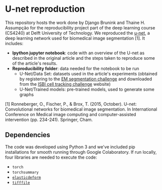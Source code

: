 # U-net reproduction

This repository hosts the work done by Django Brunink and Thaine H. Assumpção for the reproducibility project part of the deep learning course (CS4240) at Delft University of Technology. We reproduced the [u-net](https://arxiv.org/abs/1505.04597), a deep learning network used for biomedical image segmentation [1]. It includes:

* **Ipython jupyter notebook**: code with an overview of the U-net as described in the original article and the steps taken to reproduce some of the article's results.
* **Reproducibility folder**: data needed for the notebook to be run
   * U-Net/Data Set: datasets used in the article's experiments (obtained by registering to the [EM segmentation challenge](http://brainiac2.mit.edu/isbi_challenge/) and downloaded from the [ISBI cell tracking challenge](http://celltrackingchallenge.net/) website)
   * U-Net/Trained models: pre-trained models, used to generate some graphs

[1] Ronneberger, O., Fischer, P., & Brox, T. (2015, October). U-net: Convolutional networks for biomedical image segmentation. In International Conference on Medical image computing and computer-assisted intervention (pp. 234-241). Springer, Cham.

## Dependencies

The code was developed using Python 3 and we've included pip installations for smooth running through Google Colaboratory. If run locally, four libraries are needed to execute the code:

* `torch`
* `torchsummary`
* [`elasticdeform`](https://github.com/gvtulder/elasticdeform)
* [`tifffile`](https://pypi.org/project/tifffile/)
